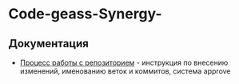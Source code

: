 # Code-geass-Synergy-

## Документация

- [Процесс работы с репозиторием](docs/workflow.md) - инструкция по внесению изменений, именованию веток и коммитов, система approve
